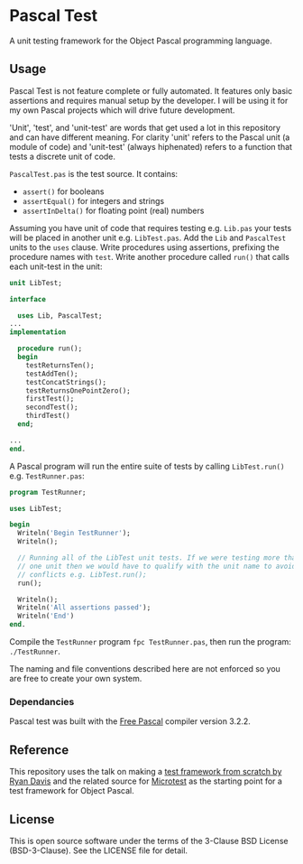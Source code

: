 # Pascal Test

A unit testing framework for the Object Pascal programming language.

## Usage

Pascal Test is not feature complete or fully automated. It features only basic 
assertions and requires manual setup by the developer. I will be using it for my
own Pascal projects which will drive future development.

'Unit', 'test', and 'unit-test' are words that get used a lot in this repository
and can have different meaning. For clarity 'unit' refers to the Pascal unit (a
module of code) and 'unit-test' (always hiphenated) refers to a function that
tests a discrete unit of code.

`PascalTest.pas` is the test source. It contains:
- `assert()` for booleans
- `assertEqual()` for integers and strings
- `assertInDelta()` for floating point (real) numbers

Assuming you have unit of code that requires testing e.g. `Lib.pas` your tests
will be placed in another unit e.g. `LibTest.pas`. Add the `Lib` and `PascalTest`
units to the `uses` clause. Write procedures using assertions, prefixing the
procedure names with `test`. Write another procedure called `run()` that calls
each unit-test in the unit:

```pascal
unit LibTest;

interface

  uses Lib, PascalTest;
...
implementation

  procedure run();
  begin
    testReturnsTen(); 
    testAddTen();
    testConcatStrings();
    testReturnsOnePointZero();
    firstTest();
    secondTest();
    thirdTest()
  end;

...
end.
```

A Pascal program will run the entire suite of tests by calling `LibTest.run()`
e.g. `TestRunner.pas`:

```pascal
program TestRunner;

uses LibTest;

begin
  Writeln('Begin TestRunner');
  Writeln();

  // Running all of the LibTest unit tests. If we were testing more than
  // one unit then we would have to qualify with the unit name to avoid 
  // conflicts e.g. LibTest.run();
  run();

  Writeln();
  Writeln('All assertions passed');
  Writeln('End')
end.
```
Compile the `TestRunner` program `fpc TestRunner.pas`, then run the program: 
`./TestRunner`.

The naming and file conventions described here are not enforced so you are free to
create your own system.

### Dependancies

Pascal test was built with the [Free Pascal](https://www.freepascal.org/) compiler version 3.2.2.

## Reference

This repository uses the talk on making a [test framework from scratch by
Ryan Davis](https://www.youtube.com/watch?v=VPr5pmlAq20&t=756s) and the related
source for [Microtest](https://github.com/zenspider/microtest) as the starting
point for a test framework for Object Pascal.

## License

This is open source software under the terms of the 3-Clause BSD License
(BSD-3-Clause). See the LICENSE file for detail.
